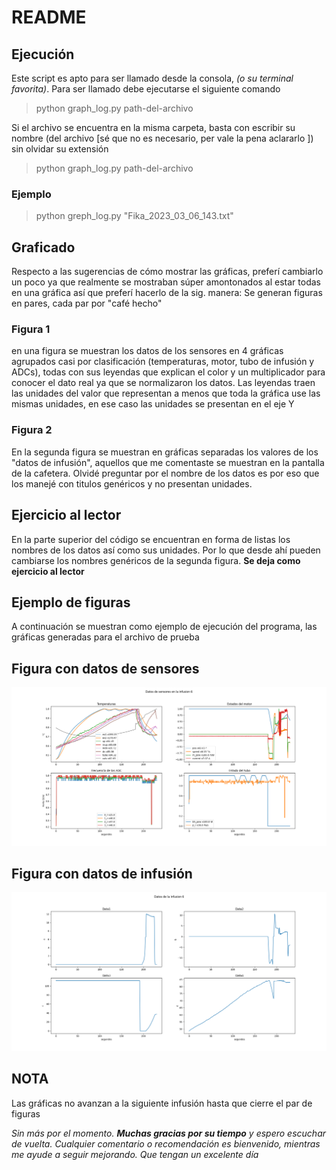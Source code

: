 # README
## Ejecución
Este script es apto para ser llamado desde la consola, *(o su terminal favorita)*. Para ser llamado debe ejecutarse el siguiente comando

> python graph_log.py path-del-archivo

Si el archivo se encuentra en la misma carpeta, basta con escribir su nombre (del archivo [sé que no es necesario, per vale la pena aclararlo ]) sin olvidar su extensión

> python graph_log.py path-del-archivo

### Ejemplo

> python greph_log.py "Fika_2023_03_06_143.txt"


## Graficado
Respecto a las sugerencias de cómo mostrar las gráficas, preferí cambiarlo un poco ya que realmente se mostraban súper amontonados al estar todas en una gráfica así que preferí hacerlo de la sig. manera:
Se generan figuras en pares, cada par por "café hecho"

### Figura 1
en una figura se muestran los datos de los sensores en 4 gráficas agrupados casi por clasificación (temperaturas, motor, tubo de infusión y ADCs), todas con sus leyendas que explican el color y un multiplicador para conocer el dato real ya que se normalizaron los datos. Las leyendas traen las unidades del valor que representan a menos que toda la gráfica use las mismas unidades, en ese caso las unidades se presentan en el eje Y

### Figura 2
En la segunda figura se muestran en gráficas separadas los valores de los "datos de infusión", aquellos que me comentaste se muestran en la pantalla de la cafetera. Olvidé preguntar por el nombre de los datos es por eso que los manejé con titulos genéricos y no presentan unidades.

## Ejercicio al lector
En la parte superior del código se encuentran en forma de listas los nombres de los datos así como sus unidades. Por lo que desde ahí pueden cambiarse los nombres genéricos de la segunda figura. **Se deja como ejercicio al lector**

## Ejemplo de figuras
A continuación se muestran como ejemplo de ejecución del programa, las gráficas generadas para el archivo de prueba 

## Figura con datos de sensores
![infusion 6. Datos de sensores][def]

## Figura con datos de infusión
![infusion 6. Datos de pantalla][def2]

## NOTA
Las gráficas no avanzan a la siguiente infusión hasta que cierre el par de figuras

*Sin más por el momento. **Muchas gracias por su tiempo** y espero escuchar de vuelta. Cualquier comentario o recomendación es bienvenido, mientras me ayude a seguir mejorando. Que tengan un excelente día*

[def]: /infusion6_sensores.png "Datos de los sensores en la infusión 6"
[def2]: /infusion6_pantalla.png "Datos de la infusion 6"